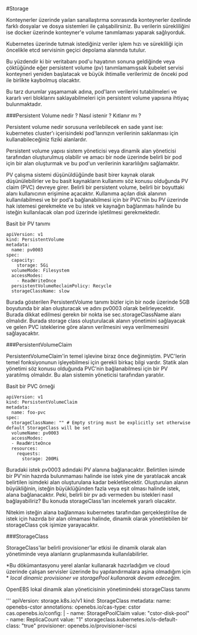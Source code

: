 #Storage

Konteynerler üzerinde yaılan sanallaştırma sonrasında konteynerler özelinde farklı dosyalar ve dosya sistemleri
ile çalışabilirsiniz. Bu verilerin sürekliliğini ise docker üzerinde konteyner'e volume tanımlaması yaparak sağlıyorduk. 

Kubernetes üzerinde tutmak istediğiniz veriler işlem hızı ve sürekliliği için öncelikle etcd servisinin 
geçici depolama alanında tutulur.

Bu yüzdendir ki bir veritabanı pod'u hayatının sonuna geldiğinde veya çöktüğünde eğer persistent volume (pv) tanımlamamışsak
kubelet servisi konteyneri yeniden başlatacak ve büyük ihtimalle verilerimiz de önceki pod ile birlikte kaybolmuş olacaktır.

Bu tarz durumlar yaşamamak adına, pod'ların verilerini tutabilmeleri ve kararlı veri bloklarını saklayabilmeleri için 
persistent volume yapısına ihtiyaç bulunmaktadır.

###Persistent Volume nedir ? Nasıl istenir ? Kıtlanır mı ?

Persistent volume nedir sorusuna verilebilecek en sade yanıt ise: kubernetes cluster'ı içerisindeki pod'larınızın verilerinin
saklanması için kullanabileceğiniz fiziki alanlardır.

Persistent volume yapısı sistem yöneticisi veya dinamik alan yöneticisi tarafından oluşturulmuş olabilir ve amacı bir node 
üzerinde belirli bir pod için bir alan oluşturmak ve bu pod'un verilerinin kararlılığını sağlamaktır.

PV çalışma sistemi düşünüldüğünde basit birer kaynak olarak düşünülebilirler ve bu basit kaynakların kullanımı söz konusu olduğunda 
PV claim (PVC) devreye girer. Belirli bir persistent volume, belirli bir boyuttaki alanı kullanıcının erişimine açacaktır. 
Kullanıma açılan disk alanının kullanılabilmesi ve bir pod'a bağlanabilmesi için bir PVC'nin bu PV üzerinde hak istemesi gerekmekte ve
bu istek ve kaynağın bağlanması halinde bu isteğin kullanılacak olan pod üzerinde işletilmesi gerekmektedir.

Basit bir PV tanımı

```
apiVersion: v1
kind: PersistentVolume
metadata:
  name: pv0003
spec:
  capacity:
    storage: 5Gi
  volumeMode: Filesystem
  accessModes:
    - ReadWriteOnce
  persistentVolumeReclaimPolicy: Recycle
  storageClassName: slow
```

Burada gösterilen PersistentVolume tanımı bizler için bir node üzerinde 5GB boyutunda bir alan oluşturacak ve adını pv0003 olarak belirleyecektir.
Burada dikkat edilmesi gerekn bir nokta ise sec.storageClassName alanı olmalıdır. Burada storage class oluşturulacak alanın yönetimini sağlayacak ve
gelen PVC isteklerine göre alanın verilmesini veya verilmemesini sağlayacaktır.

###PersistentVolumeClaim 

PersistentVolumeClaim'in temel işlevine biraz önce değinmiştim. PVC'lerin temel fonksiyonunun işleyebilmesi için gerekli birkaç bilgi vardır.
Statik alan yönetimi söz konusu olduğunda PVC'nin bağlanabilmesi için bir PV yaratılmış olmalıdır. Bu alan sistemin yöneticisi tarafından yaratılır.

Basit bir PVC örneği
```
apiVersion: v1
kind: PersistentVolumeClaim
metadata:
  name: foo-pvc
spec:
  storageClassName: "" # Empty string must be explicitly set otherwise default StorageClass will be set
  volumeName: pv0003
  accessModes:
  - ReadWriteOnce
  resources:
    requests:
      storage: 200Mi
```
Buradaki istek pv0003 adındaki PV alanına bağlanacaktır. Belirtilen isimde bir PV'nin hazırda bulunmaması halinde ise istek yine de yaratılacak ancak 
belirtilen isimdeki alan oluşturulana kadar bekletilecektir. Oluşturulan alanın büyükliğinin, isteğin büyüklüğünden fazla veya eşit olması halinde
istek, alana bağlanacaktır.
Peki, belirli bir pv adı vermeden bu istekleri nasıl bağlayabiliriz? Bu konuda storageClass'ları incelemek yararlı olacaktır.

Nitekim isteğin alana bağlanması kubernetes tarafından gerçekleştirilse de istek için hazırda bir alan olmaması halinde, dinamik olarak yönetilebilen 
bir storageClass çok işimize yarayacaktır.

###StorageClass

StorageClass'lar belirli provisioner'lar etkisi ile dinamik olarak alan yönetiminde veya alanların gruplanmasında kullanılabilirler.


*Bu dökümantasyonu yerel alanlar kullanarak hazırladığım ve cloud üzerinde çalışan servisler üzerinde bu yapılandırmalara aşina olmadığım için *
*local dinamic provisioner ve storagePool kullanarak devam edeceğim.*

OpenEBS lokal dinamik alan yöneticisinin yönetimindeki storageClass tanımı

'''
apiVersion: storage.k8s.io/v1
kind: StorageClass
metadata:
  name: openebs-cstor
  annotations:
    openebs.io/cas-type: cstor
    cas.openebs.io/config: |
      - name: StoragePoolClaim
        value: "cstor-disk-pool"
      - name: ReplicaCount
        value: "1"
    storageclass.kubernetes.io/is-default-class: "true"
provisioner: openebs.io/provisioner-iscsi
```
